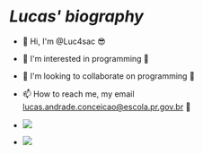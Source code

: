 # _**Lucas' biography**_
- 👋 Hi, I'm @Luc4sac :sunglasses:	
- 👀 I'm interested in programming :thinking:
- 💞️ I'm looking to collaborate on programming :100:		
- 📫 How to reach me, my email lucas.andrade.conceicao@escola.pr.gov.br :speech_balloon:

- ![](https://img.shields.io/badge/Scratch-4D97FF?style=for-the-badge&logo=Scratch&logoColor=white)
- ![](https://img.shields.io/badge/JavaScript-323330?style=for-the-badge&logo=javascript&logoColor=F7DF1E)
<!---
Luc4sac/Luc4sac is a ✨ special ✨ repository because its `README.md` (this file) appears on your GitHub profile.
You can click the Preview link to take a look at your changes.
--->
